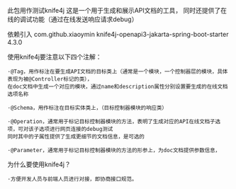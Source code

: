 此包用作测试knife4j
    这是一个用于生成和展示API文档的工具，
    同时还提供了在线的调试功能（通过在线发送响应请求debug）

依赖引入
<dependency>
<groupId>com.github.xiaoymin</groupId>
<artifactId>knife4j-openapi3-jakarta-spring-boot-starter</artifactId>
<version>4.3.0</version>
</dependency>

使用knife4j要注意以下四个注解：

    ·@Tag，用作标注在要生成API文档的目标类上（通常是一个模块，一个控制器层的模块，具体表现为被@Controller标记的类），
    在doc文档中生成一个对应的模块，通过name和description属性分别设置要生成的在线文档选项名称

    ·@Schema，用作标注在目标实体类上，（目标控制器模块的响应类）

    ·@Operation，通常用于标记目标控制器模块的方法，表明了生成对应的API在线文档子选项，可对该子选项进行网页连接的debug测试
    同时其中的子属性提供了生成更细节的文档信息，是可选的

    ·@Parameter，通常用于标记目标控制器模块的方法的形参上，为doc文档提供参数信息，

为什么要使用knife4j？

    ·方便开发人员与前端人员进行对接，即协商接口规范。